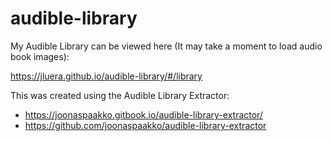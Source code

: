 # audible-library
My Audible Library can be viewed here (It may take a moment to load audio book images):

https://jluera.github.io/audible-library/#/library

This was created using the Audible Library Extractor: 
* https://joonaspaakko.gitbook.io/audible-library-extractor/
* https://github.com/joonaspaakko/audible-library-extractor

